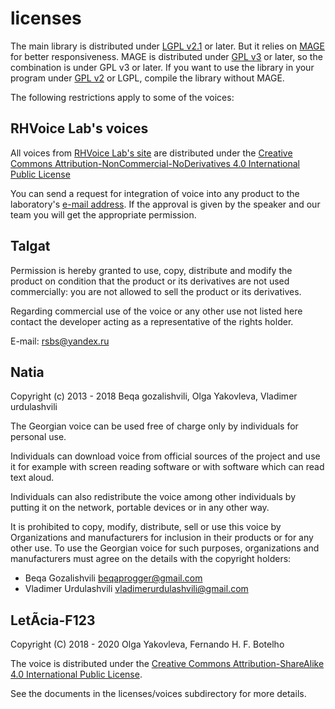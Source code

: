 # licenses

The main library is distributed under [LGPL v2.1](https://www.gnu.org/licenses/lgpl-2.1.html) or later. But it
relies on [MAGE](https://github.com/numediart/mage) for better responsiveness. MAGE is distributed under
[GPL v3](http://www.gnu.org/licenses/gpl-3.0.html) or later, so the combination is under GPL v3 or later. If you
want to use the library in your program under [GPL v2](http://www.gnu.org/licenses/gpl-2.0.html) or LGPL, compile the
library without MAGE.

The following restrictions apply to some of the voices:

## RHVoice Lab's voices

All voices from [RHVoice Lab's site](https://rhvoice.su/voices/) are distributed under the [Creative Commons Attribution-NonCommercial-NoDerivatives 4.0 International Public License](https://creativecommons.org/licenses/by-nc-nd/4.0/)

You can send a request for integration of voice into any product to the laboratory's [e-mail address](mailto:rhvoice@tiflo.org). If the approval is given by the speaker and our team you will get the appropriate permission.

## Talgat

Permission is hereby granted to use, copy, distribute and modify the
product on condition that the product or its derivatives are not used
commercially: you are not allowed to sell the product or its
derivatives.

Regarding commercial use of the voice or any other use not listed here
contact the developer acting as a representative of the rights holder.

E-mail: rsbs@yandex.ru

## Natia

Copyright (c) 2013 - 2018 Beqa gozalishvili, Olga Yakovleva, Vladimer urdulashvili

The Georgian voice can be used free of charge only by individuals for
personal use.

Individuals can download  voice from official sources of
the project and use it for example with screen reading software or
with software which can read text aloud.

Individuals can also redistribute the voice among other individuals by
putting it on the network, portable devices or in any other way.

It is prohibited to copy, modify, distribute, sell or use this voice
by Organizations and manufacturers for inclusion in their products or
for any other use.
To use the Georgian voice for such purposes, organizations and manufacturers must agree on the details with the copyright holders:

* Beqa Gozalishvili <beqaprogger@gmail.com>
* Vladimer Urdulashvili <vladimerurdulashvili@gmail.com>

## LetÃ­cia-F123

Copyright (C) 2018 - 2020  Olga Yakovleva, Fernando H. F. Botelho

The voice is distributed under the [Creative Commons Attribution-ShareAlike 4.0 International Public License](https://creativecommons.org/licenses/by-sa/4.0/).

See the documents in the licenses/voices subdirectory for more details.
